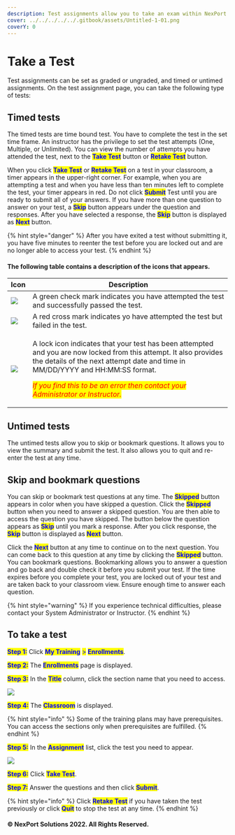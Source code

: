 ```yaml
---
description: Test assignments allow you to take an exam within NexPort Campus.
cover: ../../../../../.gitbook/assets/Untitled-1-01.png
coverY: 0
---
```


# Take a Test

Test assignments can be set as graded or ungraded, and timed or untimed assignments. On the test assignment page, you can take the following type of tests:

## **Timed tests**

The timed tests are time bound test. You have to complete the test in the set time frame. An instructor has the privilege to set the test attempts (One, Multiple, or Unlimited). You can view the number of attempts you have attended the test, next to the <mark style="color:blue;">**Take Test**</mark> button or <mark style="color:blue;">**Retake Test**</mark> button.&#x20;

When you click <mark style="color:blue;">**Take Test**</mark> or <mark style="color:blue;">**Retake Test**</mark> on a test in your classroom, a timer appears in the upper-right corner. For example, when you are attempting a test and when you have less than ten minutes left to complete the test, your timer appears in red. Do not click <mark style="color:blue;">**Submit**</mark> Test until you are ready to submit all of your answers. If you have more than one question to answer on your test, a <mark style="color:blue;">**Skip**</mark> button appears under the question and responses. After you have selected a response, the <mark style="color:blue;">**Skip**</mark> button is displayed as <mark style="color:blue;">**Next**</mark> button.&#x20;

{% hint style="danger" %}
After you have exited a test without submitting it, you have five minutes to reenter the test before you are locked out and are no longer able to access your test.
{% endhint %}

#### The following table contains a description of the icons that appears.

| Icon                                                                                                                           | Description                                                                                                                                                                                                                                                                                                                                     |
| ------------------------------------------------------------------------------------------------------------------------------ | ----------------------------------------------------------------------------------------------------------------------------------------------------------------------------------------------------------------------------------------------------------------------------------------------------------------------------------------------- |
| ![](https://www.nexportcampus.com/Content/Guides/sweb/Content/Resources/Images/Common\_Screens\_Icons/Green\_Check\_21x18.png) | A green check mark indicates you have attempted the test and successfully passed the test.                                                                                                                                                                                                                                                      |
| ![](https://www.nexportcampus.com/Content/Guides/sweb/Content/Resources/Images/Common\_Screens\_Icons/Red\_Cross.png)          | A red cross mark indicates yo have attempted the test but failed in the test.                                                                                                                                                                                                                                                                   |
| ![](https://www.nexportcampus.com/Content/Guides/sweb/Content/Resources/Images/Common\_Screens\_Icons/Lock\_icon\_23x20.png)   | <p>A lock icon indicates that your test has been attempted and you are now locked from this attempt. It also provides the details of the next attempt date and time in MM/DD/YYYY and HH:MM:SS format.</p><p></p><p><em><mark style="color:red;">If you find this to be an error then contact your Administrator or Instructor.</mark></em></p> |

## **Untimed tests**

The untimed tests allow you to skip or bookmark questions. It allows you to view the summary and submit the test. It also allows you to quit and re-enter the test at any time.

## **Skip and bookmark questions**

You can skip or bookmark test questions at any time. The <mark style="color:blue;">**Skipped**</mark> button appears in color when you have skipped a question. Click the <mark style="color:blue;">**Skipped**</mark> button when you need to answer a skipped question. You are then able to access the question you have skipped. The button below the question appears as <mark style="color:blue;">**Skip**</mark> until you mark a response. After you click response, the <mark style="color:blue;">**Skip**</mark> button is displayed as <mark style="color:blue;">**Next**</mark> button.&#x20;

Click the <mark style="color:blue;">**Next**</mark> button at any time to continue on to the next question. You can come back to this question at any time by clicking the <mark style="color:blue;">**Skipped**</mark> button. You can bookmark questions. Bookmarking allows you to answer a question and go back and double check it before you submit your test. If the time expires before you complete your test, you are locked out of your test and are taken back to your classroom view. Ensure enough time to answer each question.

{% hint style="warning" %}
If you experience technical difficulties, please contact your System Administrator or Instructor.
{% endhint %}

## To take a test

<mark style="color:blue;">**Step 1:**</mark> Click <mark style="color:blue;">**My Training**</mark> <mark style="color:blue;"></mark><mark style="color:blue;">></mark> <mark style="color:blue;"></mark><mark style="color:blue;">**Enrollments**</mark>.

<mark style="color:blue;">**Step 2:**</mark>  The <mark style="color:blue;">**Enrollments**</mark> page is displayed.

<mark style="color:blue;">**Step 3:**</mark>  In the <mark style="color:blue;">**Title**</mark> column, click the section name that you need to access.

![](https://www.nexportcampus.com/Content/Guides/sweb/Content/Resources/Images/Enrollments/Access\_Section\_550x146.png)

<mark style="color:blue;">**Step 4:**</mark>  The <mark style="color:blue;">**Classroom**</mark> is displayed.

{% hint style="info" %}
Some of the training plans may have prerequisites. You can access the sections only when prerequisites are fulfilled.
{% endhint %}

<mark style="color:blue;">**Step 5:**</mark>  In the <mark style="color:blue;">**Assignment**</mark> list, click the test you need to appear.

![](https://www.nexportcampus.com/Content/Guides/sweb/Content/Resources/Images/Classroom/Take\_a\_Test\_550x143.png)

<mark style="color:blue;">**Step 6:**</mark>  Click <mark style="color:blue;">**Take Test**</mark>.

<mark style="color:blue;">**Step 7:**</mark>  Answer the questions and then click <mark style="color:blue;">**Submit**</mark>.

{% hint style="info" %}
Click <mark style="color:blue;">**Retake Test**</mark> <mark style="color:blue;"></mark><mark style="color:blue;"></mark> if you have taken the test previously or click <mark style="color:blue;">**Quit**</mark> to stop the test at any time.
{% endhint %}

#### © NexPort Solutions 2022. All Rights Reserved.
